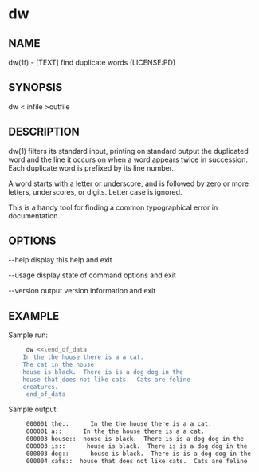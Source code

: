 # dw

## NAME
  dw(1f) - [TEXT] find duplicate words (LICENSE:PD)

## SYNOPSIS
  dw < infile >outfile

## DESCRIPTION
  dw(1) filters its standard input, printing on standard output the
  duplicated word and the line it occurs on when a word appears twice
  in succession. Each duplicate word is prefixed by its line number.

  A word starts with a letter or underscore, and is followed by zero or
  more letters, underscores, or digits. Letter case is ignored.

  This is a handy tool for finding a common typographical error in
  documentation.

## OPTIONS
  --help
    display this help and exit

  --usage
    display state of command options and exit

  --version
    output version information and exit

## EXAMPLE
  Sample run:
```bash
     dw <<\end_of_data
	In the the house there is a a cat.
	The cat in the house
	house is black.  There is is a dog dog in the
	house that does not like cats.	Cats are feline
	creatures.
     end_of_data
```
  Sample output:
```txt
     000001 the::      In the the house there is a a cat.
     000001 a::      In the the house there is a a cat.
     000003 house::	 house is black.  There is is a dog dog in the
     000003 is::      house is black.  There is is a dog dog in the
     000003 dog::      house is black.	There is is a dog dog in the
     000004 cats::	house that does not like cats.	Cats are feline
```
